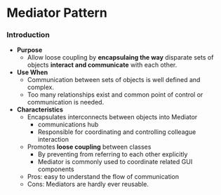 # Mediator Pattern

### Introduction
- **Purpose**
  - Allow loose coupling by **encapsulaing the way** disparate sets of objects **interact and communicate** with each other.
- **Use When**
  - Communication between sets of objects is well defined and complex.
  - Too many relationships exist and common point of control or communication is needed.
- **Characteristics**
  - Encapsulates interconnects between objects into Mediator
    - communications hub
    - Responsible for coordinating and controlling colleague interaction
  - Promotes **loose coupling** between classes
    - By preventing from referring to each other explicitly
    - Mediator is commonly used to coordinate related GUI components
  - Pros: easy to understand the flow of communication
  - Cons: Mediators are hardly ever reusable.
